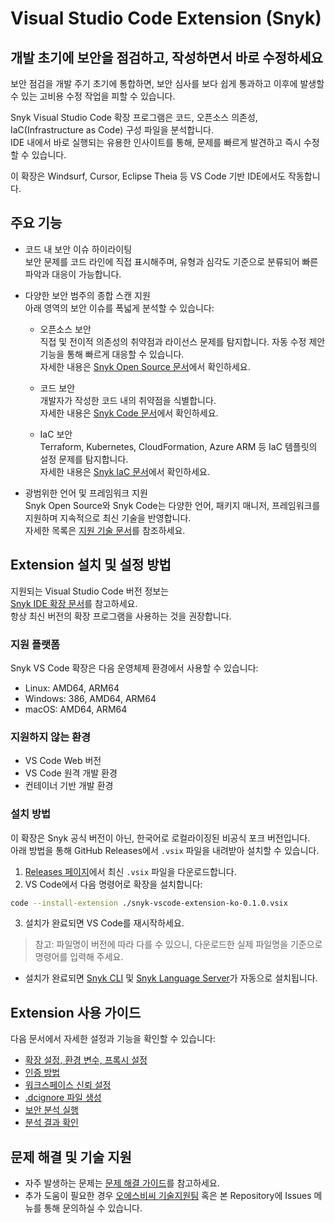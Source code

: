 # Visual Studio Code Extension (Snyk)

## 개발 초기에 보안을 점검하고, 작성하면서 바로 수정하세요

보안 점검을 개발 주기 초기에 통합하면, 보안 심사를 보다 쉽게 통과하고 이후에 발생할 수 있는 고비용 수정 작업을 피할 수 있습니다.

Snyk Visual Studio Code 확장 프로그램은 코드, 오픈소스 의존성, IaC(Infrastructure as Code) 구성 파일을 분석합니다.  
IDE 내에서 바로 실행되는 유용한 인사이트를 통해, 문제를 빠르게 발견하고 즉시 수정할 수 있습니다.

이 확장은 Windsurf, Cursor, Eclipse Theia 등 VS Code 기반 IDE에서도 작동합니다.

## 주요 기능

- 코드 내 보안 이슈 하이라이팅  
  보안 문제를 코드 라인에 직접 표시해주며, 유형과 심각도 기준으로 분류되어 빠른 파악과 대응이 가능합니다.

- 다양한 보안 범주의 종합 스캔 지원  
  아래 영역의 보안 이슈를 폭넓게 분석할 수 있습니다:

  - 오픈소스 보안  
    직접 및 전이적 의존성의 취약점과 라이선스 문제를 탐지합니다. 자동 수정 제안 기능을 통해 빠르게 대응할 수 있습니다.  
    자세한 내용은 [Snyk Open Source 문서](https://docs.snyk.io/scan-using-snyk/snyk-open-source)에서 확인하세요.

  - 코드 보안  
    개발자가 작성한 코드 내의 취약점을 식별합니다.  
    자세한 내용은 [Snyk Code 문서](https://docs.snyk.io/scan-using-snyk/snyk-code)에서 확인하세요.

  - IaC 보안  
    Terraform, Kubernetes, CloudFormation, Azure ARM 등 IaC 템플릿의 설정 문제를 탐지합니다.  
    자세한 내용은 [Snyk IaC 문서](https://docs.snyk.io/scan-using-snyk/snyk-iac)에서 확인하세요.

- 광범위한 언어 및 프레임워크 지원  
  Snyk Open Source와 Snyk Code는 다양한 언어, 패키지 매니저, 프레임워크를 지원하며 지속적으로 최신 기술을 반영합니다.  
  자세한 목록은 [지원 기술 문서](https://docs.snyk.io/supported-languages-package-managers-and-frameworks)를 참조하세요.

## Extension 설치 및 설정 방법

지원되는 Visual Studio Code 버전 정보는  
[Snyk IDE 확장 문서](https://docs.snyk.io/scm-ide-and-ci-cd-integrations/snyk-ide-plugins-and-extensions)를 참고하세요.  
항상 최신 버전의 확장 프로그램을 사용하는 것을 권장합니다.

### 지원 플랫폼

Snyk VS Code 확장은 다음 운영체제 환경에서 사용할 수 있습니다:

- Linux: AMD64, ARM64  
- Windows: 386, AMD64, ARM64  
- macOS: AMD64, ARM64

### 지원하지 않는 환경

- VS Code Web 버전  
- VS Code 원격 개발 환경  
- 컨테이너 기반 개발 환경

### 설치 방법

이 확장은 Snyk 공식 버전이 아닌, 한국어로 로컬라이징된 비공식 포크 버전입니다.  
아래 방법을 통해 GitHub Releases에서 `.vsix` 파일을 내려받아 설치할 수 있습니다.

1. [Releases 페이지](https://github.com/junsulee/snyk-vscode-extension-ko/releases)에서 최신 `.vsix` 파일을 다운로드합니다.
2. VS Code에서 다음 명령어로 확장을 설치합니다:

```bash
code --install-extension ./snyk-vscode-extension-ko-0.1.0.vsix
```

3. 설치가 완료되면 VS Code를 재시작하세요.

> 참고: 파일명이 버전에 따라 다를 수 있으니, 다운로드한 실제 파일명을 기준으로 명령어를 입력해 주세요.
- 설치가 완료되면 [Snyk CLI](https://docs.snyk.io/snyk-cli) 및 [Snyk Language Server](https://docs.snyk.io/scm-ide-and-ci-cd-integrations/snyk-ide-plugins-and-extensions/snyk-language-server)가 자동으로 설치됩니다.

## Extension 사용 가이드

다음 문서에서 자세한 설정과 기능을 확인할 수 있습니다:

- [확장 설정, 환경 변수, 프록시 설정](https://docs.snyk.io/scm-ide-and-ci-cd-integrations/snyk-ide-plugins-and-extensions/visual-studio-code-extension/visual-studio-code-extension-configuration-environment-variables-and-proxy)  
- [인증 방법](https://docs.snyk.io/scm-ide-and-ci-cd-integrations/snyk-ide-plugins-and-extensions/visual-studio-code-extension/visual-studio-code-extension-authentication)  
- [워크스페이스 신뢰 설정](https://docs.snyk.io/scm-ide-and-ci-cd-integrations/snyk-ide-plugins-and-extensions/visual-studio-code-extension/workspace-trust)  
- [.dcignore 파일 생성](https://docs.snyk.io/scm-ide-and-ci-cd-integrations/snyk-ide-plugins-and-extensions/visual-studio-code-extension/create-a-.dcignore-file)  
- [보안 분석 실행](https://docs.snyk.io/integrate-with-snyk/use-snyk-in-your-ide/visual-studio-code-extension/run-an-analysis-with-visual-studio-code-extension)  
- [분석 결과 확인](https://docs.snyk.io/integrate-with-snyk/use-snyk-in-your-ide/visual-studio-code-extension/view-analysis-results-from-visual-studio-code-extension)

## 문제 해결 및 기술 지원

- 자주 발생하는 문제는 [문제 해결 가이드](https://docs.snyk.io/scm-ide-and-ci-cd-integrations/snyk-ide-plugins-and-extensions/visual-studio-code-extension/troubleshooting-for-visual-studio-code-extension)를 참고하세요.  
- 추가 도움이 필요한 경우 [오에스비씨 기술지원팀](support@osbc.co.kr) 혹은 본 Repository에 Issues 메뉴를 통해 문의하실 수 있습니다.
